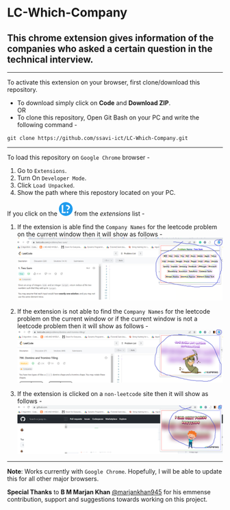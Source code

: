 # LC-Which-Company

## This chrome extension gives information of the companies who asked a certain question in the technical interview.
------

To activate this extension on your browser, first clone/download this repository.
- To download simply click on **Code** and **Download ZIP**. 
<br>OR
- To clone this repository, Open Git Bash on your PC and write the following command -
```
git clone https://github.com/ssavi-ict/LC-Which-Company.git
```
-----
To load this repository on `Google Chrome` browser - 
1. Go to `Extensions`.
2. Turn On `Developer Mode`.
3. Click `Load Unpacked`.
4. Show the path where this repostory located on your PC.

If you click on the ![icon](/res/32.png) from the *extensions* list -

1. If the extension is able find the `Company Names` for the leetcode problem on the current window then it will show as follows - 
![found](/res/showing_value_ui.png)

2. If the extension is not able to find the `Company Names` for the leetcode problem on the current window or if the current window is not a leetcode problem then it will show as follows - 
![not found](/res/showing_not_found_ui.png)

3. If the extension is clicked on a `non-leetcode` site then it will show as follows - 
![not found](/res/showing_non_lc_ui.png)

-----

**Note**: Works currently with `Google Chrome`. Hopefully, I will be able to update this for all other major browsers.

**Special Thanks** to **B M Marjan Khan** [@marjankhan945](https://github.com/marjankhan945) for his emmense contribution, support and suggestions towards working on this project.
